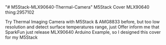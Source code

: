 "# M5Stack-MLX90640-Thermal-Camera" 
 M5Stack Cover MLX90640 <br>
 <a herf="https://www.thingiverse.com/thing:2957102">thing:2957102</a><p>
 
 Try Thermal Imaging Camera with M5Stack & AMG8833 before, but too low resolution and detect surface temperatures range, just Offer inform me that SparkFun just release MLX90640 Arduino Example, so I designed this cover for my M5Stack<p>